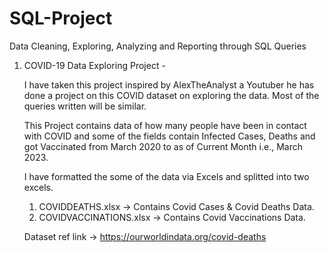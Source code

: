 # SQL-Project
Data Cleaning, Exploring, Analyzing and Reporting through SQL Queries

1. COVID-19 Data Exploring Project -

   I have taken this project inspired by AlexTheAnalyst a Youtuber he has done a project on this COVID dataset on exploring the data. Most of the queries written will be similar. 
   
   This Project contains data of how many people have been in contact with COVID and some of the fields contain Infected Cases, Deaths and got Vaccinated from March 2020 to as of Current Month i.e., March 2023. 
   
   I have formatted the some of the data via Excels and splitted into two excels. 
   1. COVIDDEATHS.xlsx -> Contains Covid Cases & Covid Deaths Data.
   2. COVIDVACCINATIONS.xlsx -> Contains Covid Vaccinations Data.
   
   Dataset ref link -> https://ourworldindata.org/covid-deaths 
